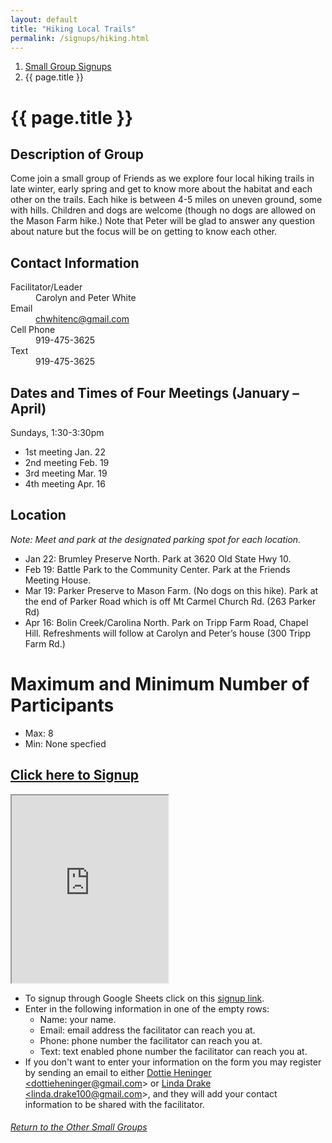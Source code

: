 ```yaml
---
layout: default
title: "Hiking Local Trails"
permalink: /signups/hiking.html
---
```

<nav aria-label="breadcrumb">
  <ol class="breadcrumb">
      <li class="breadcrumb-item"><a class="noIcon" href="{{ site.baseurl }}/small-groups.html">Small Group Signups</a></li>
      <li class="breadcrumb-item active" aria-current="page">{{ page.title }}</li>
  </ol>
</nav>

# {{ page.title }}

## Description of Group
Come join a small group of Friends as we explore four local hiking trails 
in late winter, early spring and get to know more about the habitat and 
each other on the trails. Each hike is between 4-5 miles on uneven ground,
some with hills. Children and dogs are welcome (though no dogs are allowed 
on the Mason Farm hike.) Note that Peter will be glad to answer any question 
about nature but the focus will be on getting to know each other.

## Contact Information
<dl> 
  <dt>Facilitator/Leader</dt>
  <dd>Carolyn and Peter White</dd>
  <dt>Email</dt>
  <dd><a href="mailto:chwhitenc@gmail.com">chwhitenc@gmail.com</a></dd>
  <dt>Cell Phone</dt>
  <dd>919-475-3625</dd>
  <dt>Text</dt>
  <dd>919-475-3625</dd>
</dl>

## Dates and Times of Four Meetings (January – April)
Sundays, 1:30-3:30pm

- 1st meeting Jan. 22
- 2nd meeting Feb. 19
- 3rd meeting Mar. 19
- 4th meeting Apr. 16

## Location
*Note: Meet and park at the designated parking spot for each location.*

- Jan 22: Brumley Preserve North. Park at 3620 Old State Hwy 10.
- Feb 19: Battle Park to the Community Center. Park at the Friends Meeting House.
- Mar 19: Parker Preserve to Mason Farm. (No dogs on this hike). Park at the end of Parker Road which is off Mt Carmel Church Rd. (263 Parker Rd)
- Apr 16: Bolin Creek/Carolina North. Park on Tripp Farm Road, Chapel Hill.
  Refreshments will follow at Carolyn and Peter’s house (300 Tripp Farm Rd.)

# Maximum and Minimum Number of Participants
- Max: 8
- Min: None specfied

## [Click here to Signup](https://docs.google.com/spreadsheets/d/1s2pmguQ4a9091NJHkGiRcmFYfcHq-BKbXSkkOaJtpUw/edit?usp=sharing)

<div>
  <iframe src="https://docs.google.com/spreadsheets/d/e/2PACX-1vRjEheqbzSeOx53nc_fNtiggiBHvGrbUNp6qc_5bfQQLXcCsRzivoSptyIRHnykIvRmd6OfP1JiLmve/pubhtml?gid=198606566&amp;single=true&amp;widget=true&amp;headers=false&amp;range=A2:B11"
  width="250px"
  height="300px">
</iframe>
</div>

- To signup through Google Sheets click on this [signup link](https://docs.google.com/spreadsheets/d/1s2pmguQ4a9091NJHkGiRcmFYfcHq-BKbXSkkOaJtpUw/edit?usp=sharing).
- Enter in the following information in one of the empty rows:
  - Name: your name.
  - Email: email address the facilitator can reach you at.
  - Phone: phone number the facilitator can reach you at.
  - Text: text enabled phone number the facilitator can reach you at.
- If you don't want to enter your information on the form you may register by 
  sending an email to either <a href='mailto:dottieheninger@gmail.com'>Dottie Heninger &lt;dottieheninger@gmail.com&gt;</a> or 
  <a href='mailto:linda.drake100@gmail.com'>Linda Drake &lt;linda.drake100@gmail.com&gt;</a>, and they will add 
  your contact information to be shared with the facilitator.

<div class="text-center">
  <h6><a href="{{ site.baseurl }}/small-groups.html">Return to the Other Small Groups</a></h6>
</div>
